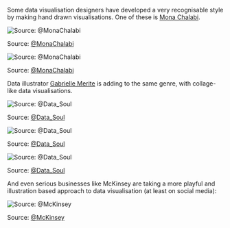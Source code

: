 Some data visualisation designers have developed a very recognisable style by making hand drawn visualisations. One of these is [Mona Chalabi](https://monachalabi.com/).

![Source: [@MonaChalabi](https://twitter.com/MonaChalabi/status/1462845944857350151)](Combining%20visualisations%20with%20other%20media%203195c842e70245d394d6c9e019d7165e/mona-chalabi-cars.jpg)

Source: [@MonaChalabi](https://twitter.com/MonaChalabi/status/1462845944857350151)

![Source: [@MonaChalabi](https://twitter.com/MonaChalabi/status/1452642962769383425)](Combining%20visualisations%20with%20other%20media%203195c842e70245d394d6c9e019d7165e/mona-chalabi-dentist.jpg)

Source: [@MonaChalabi](https://twitter.com/MonaChalabi/status/1452642962769383425)

Data illustrator [Gabrielle Merite](https://www.gabriellemerite.com/) is adding to the same genre, with collage-like data visualisations.

![Source: [@Data_Soul](https://twitter.com/Data_Soul/status/1498688948314406916)](Combining%20visualisations%20with%20other%20media%203195c842e70245d394d6c9e019d7165e/gabrielle-merite-costa-rica-carbon.jpg)

Source: [@Data_Soul](https://twitter.com/Data_Soul/status/1498688948314406916)

![Source: [@Data_Soul](https://twitter.com/Data_Soul/status/1465365173040914435)](Combining%20visualisations%20with%20other%20media%203195c842e70245d394d6c9e019d7165e/hugs-gabrielle-merite.jpg)

Source: [@Data_Soul](https://twitter.com/Data_Soul/status/1465365173040914435)

![Source: [@Data_Soul](https://twitter.com/Data_Soul/status/1457770156189315075)](Combining%20visualisations%20with%20other%20media%203195c842e70245d394d6c9e019d7165e/gabrielle-merite-emissions.jpg)

Source: [@Data_Soul](https://twitter.com/Data_Soul/status/1457770156189315075)

And even serious businesses like McKinsey are taking a more playful and illustration based approach to data visualisation (at least on social media):

![Source: [@McKinsey](https://twitter.com/mckinsey/status/1457365985971908616)](Combining%20visualisations%20with%20other%20media%203195c842e70245d394d6c9e019d7165e/mckinsey-cow.jpg)

Source: [@McKinsey](https://twitter.com/mckinsey/status/1457365985971908616)
